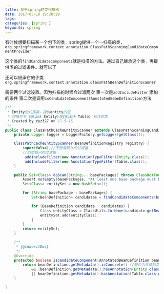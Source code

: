 ```yaml
---
title: 基于spring的类扫描器
date: 2017-05-18 19:28:29
tags:
categories: [spring ]
keywords: spring
---
```

有时候想要扫描某一个包下的类，spring提供一个一扫描的类，
`org.springframework.context.annotation.ClassPathScanningCandidateComponentProvider`

这个类的`findCandidateComponents`就是扫描的方法。通过自己继承这个类，再提供类的过滤条件。就可以了

还可以继承它的子类`org.springframework.context.annotation.ClassPathBeanDefinitionScanner`

需要两个过滤设置。因为扫描的时候会过滤两次
第一次是`addIncludeFilter` 添加的条件
第二次是调用`isCandidateComponent(AnnotatedBeanDefinition)`方法

```java
/**
 * Entity的扫描类，提供entity的包
 * 扫描包下 {@link Entity}或{@link Table} 标注的类
 * Created by xyz327 on 17-5-15.
 */
public class ClassPathCacheEntityScanner extends ClassPathScanningCandidateComponentProvider {
    private Logger logger = LoggerFactory.getLogger(getClass());

    ClassPathCacheEntityScanner(BeanDefinitionRegistry registry) {
        super(false);//不使用默认的过滤器
        //添加自己的过滤器
         addIncludeFilter(new AnnotationTypeFilter(Entity.class));
         addIncludeFilter(new AnnotationTypeFilter(Table.class));
    }

    public Set<Class> doScan(String... basePackages) throws ClassNotFoundException {
        Assert.notEmpty(basePackages, "At least one base package must be specified");
        Set<Class> entitySet = new HashSet<>();

        for (String basePackage : basePackages) {
            Set<BeanDefinition> candidates = findCandidateComponents(basePackage);

            for (BeanDefinition candidate : candidates) {
                Class entityClass = ClassUtils.forName(candidate.getBeanClassName(), null);
                entitySet.add(entityClass);
            }
        }
        return entitySet;
    }

    /**
     * {@inheritDoc}
     */
    @Override
    protected boolean isCandidateComponent(AnnotatedBeanDefinition beanDefinition) {
        return beanDefinition.getMetadata().isConcrete() //是否为具体的类 (非抽象和接口)
            && (beanDefinition.getMetadata().hasAnnotation(Entity.class.getName()) //需要标记 @Entity
            || beanDefinition.getMetadata().hasAnnotation(Table.class.getName())); // 或者标记 @Table
    }

}
```
